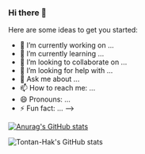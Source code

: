 ### Hi there 👋
Here are some ideas to get you started:
- 🔭 I’m currently working on ...
- 🌱 I’m currently learning ...
- 👯 I’m looking to collaborate on ...
- 🤔 I’m looking for help with ...
- 💬 Ask me about ...
- 📫 How to reach me: ...
- 😄 Pronouns: ...
- ⚡ Fun fact: ...
-->

[![Anurag's GitHub stats](https://github-readme-stats.vercel.app/api?username=Tontan-Hak)](https://github.com/Tontan-Hak/github-readme-stats)


![Tontan-Hak's GitHub stats](https://github-readme-stats.vercel.app/api?username=anuraghazra&show_icons=true&theme=cobalt)
